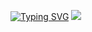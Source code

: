 <a href="https://git.io/typing-svg"><img src="https://readme-typing-svg.herokuapp.com?font=Platypi&pause=100&center=true&random=false&width=435&lines=Hi%2C+I+am+Akshay+Kolhe;a+MERN+Stack+Developer;Ready+to+enhance+User+Experience;Build+Responsive+Frontends;%26+Robust+Backends" alt="Typing SVG" /></a>
<img src="https://github.com/TheDudeThatCode/TheDudeThatCode/blob/master/Assets/Hi.gif"/>
